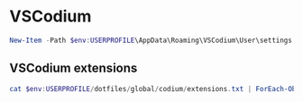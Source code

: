 # VSCodium

```powershell
New-Item -Path $env:USERPROFILE\AppData\Roaming\VSCodium\User\settings.json -ItemType SymbolicLink -Value $env:USERPROFILE\dotfiles\global\codium\settings.json
```

## VSCodium extensions

```powershell
cat $env:USERPROFILE/dotfiles/global/codium/extensions.txt | ForEach-Object { codium --install-extension $_ }
```

